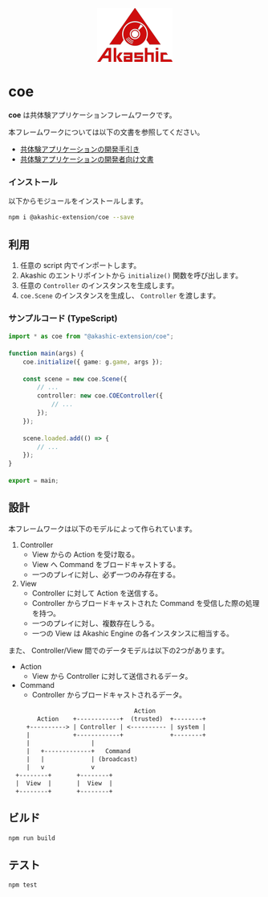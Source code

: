 <p align="center">
<img src="https://github.com/akashic-games/coe/blob/master/img/akashic.png"/>
</p>

# coe

**coe** は共体験アプリケーションフレームワークです。

本フレームワークについては以下の文書を参照してください。
* [共体験アプリケーションの開発手引き](https://github.com/akashic-games/coe/blob/master/getstarted.md)
* [共体験アプリケーションの開発者向け文書](https://github.com/akashic-games/coe/blob/master/developers.md)

### インストール

以下からモジュールをインストールします。

```sh
npm i @akashic-extension/coe --save
```

## 利用

1. 任意の script 内でインポートします。
2. Akashic のエントリポイントから `initialize()` 関数を呼び出します。
3. 任意の `Controller` のインスタンスを生成します。
4. `coe.Scene` のインスタンスを生成し、 `Controller` を渡します。

### サンプルコード (TypeScript)

```typescript
import * as coe from "@akashic-extension/coe";

function main(args) {
    coe.initialize({ game: g.game, args });

    const scene = new coe.Scene({
        // ...
        controller: new coe.COEController({
            // ...
        });
    });

    scene.loaded.add(() => {
        // ...
    });
}

export = main;
```

## 設計

本フレームワークは以下のモデルによって作られています。

1. Controller
   * View からの Action を受け取る。
   * View へ Command をブロードキャストする。
   * 一つのプレイに対し、必ず一つのみ存在する。
2. View
   * Controller に対して Action を送信する。
   * Controller からブロードキャストされた Command を受信した際の処理を持つ。
   * 一つのプレイに対し、複数存在しうる。
   * 一つの View は Akashic Engine の各インスタンスに相当する。

また、 Controller/View 間でのデータモデルは以下の2つがあります。

* Action
   * View から Controller に対して送信されるデータ。
* Command
   * Controller からブロードキャストされるデータ。

```
                                   Action
        Action    +------------+  (trusted)  +--------+
     +----------> | Controller | <---------- | system |
     |            +------------+             +--------+
     |                 |
     |   +-------------+   Command
     |   |             | (broadcast)
     |   v             v
  +--------+       +--------+
  |  View  |       |  View  |
  +--------+       +--------+
```

## ビルド
```sh
npm run build
```

## テスト
```sh
npm test
```
